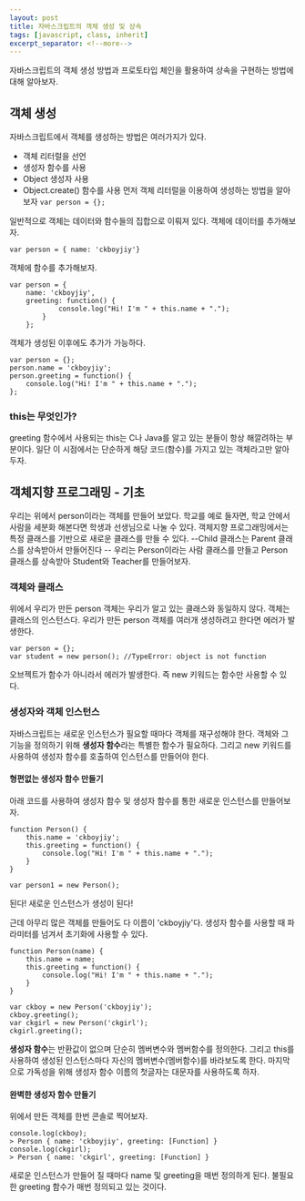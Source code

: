 ```yaml
---
layout: post
title: 자바스크립트의 객체 생성 및 상속
tags: [javascript, class, inherit]
excerpt_separator: <!--more-->
---
```


자바스크립트의 객체 생성 방법과 프로토타입 체인을 활용하여 상속을 구현하는 방법에 대해 알아보자.
<!--more-->
## 객체 생성
자바스크립트에서 객체를 생성하는 방법은 여러가지가 있다.
* 객체 리터럴을 선언
* 생성자 함수를 사용
* Object 생성자 사용
* Object.create() 함수를 사용
먼저 객체 리터럴을 이용하여 생성하는 방법을 알아보자
<code>var person = {};</code>

일반적으로 객체는 데이터와 함수들의 집합으로 이뤄져 있다. 객체에 데이터를 추가해보자.

<code>var person = { name: 'ckboyjiy'}</code>

객체에 함수를 추가해보자.

<pre><code>var person = {
    name: 'ckboyjiy',
    greeting: function() {
            console.log("Hi! I'm " + this.name + ".");
        }
    };
</code></pre>

객체가 생성된 이후에도 추가가 가능하다.

<pre><code>var person = {};
person.name = 'ckboyjiy';
person.greeting = function() {
    console.log("Hi! I'm " + this.name + ".");
};</code></pre>

### this는 무엇인가?
greeting 함수에서 사용되는 this는 C나 Java를 알고 있는 분들이 항상 해깔려하는 부분이다.
일단 이 시점에서는 단순하게 해당 코드(함수)를 가지고 있는 객체라고만 알아두자.

## 객체지향 프로그래밍 - 기초
우리는 위에서 person이라는 객체를 만들어 보았다. 학교를 예로 들자면, 학교 안에서 사람을 세분화 해본다면 학생과 선생님으로 나눌 수 있다.
객체지향 프로그래밍에서는 특정 클래스를 기반으로 새로운 클래스를 만들 수 있다. --Child 클래스는 Parent 클래스를 상속받아서 만들어진다 --
우리는 Person이라는 사람 클래스를 만들고 Person 클래스를 상속받아 Student와 Teacher를 만들어보자.

### 객체와 클래스
위에서 우리가 만든 person 객체는 우리가 알고 있는 클래스와 동일하지 않다.
객체는 클래스의 인스턴스다. 우리가 만든 person 객체를 여러개 생성하려고 한다면 에러가 발생한다.
<pre><code>var person = {};
var student = new person(); //TypeError: object is not function
</code></pre>
오브젝트가 함수가 아니라서 에러가 발생한다. 즉 new 키워드는 함수만 사용할 수 있다.
### 생성자와 객체 인스턴스
자바스크립트는 새로운 인스턴스가 필요할 때마다 객체를 재구성해야 한다.
객체와 그 기능을 정의하기 위해 **생성자 함수**라는 특별한 함수가 필요하다.
그리고 new 키워드를 사용하여 생성자 함수를 호출하여 인스턴스를 만들어야 한다.

#### 형편없는 생성자 함수 만들기
아래 코드를 사용하여 생성자 함수 및 생성자 함수를 통한 새로운 인스턴스를 만들어보자.
<pre><code>function Person() {
    this.name = 'ckboyjiy';
    this.greeting = function() {
        console.log("Hi! I'm " + this.name + ".");
    }
}

var person1 = new Person();</code></pre>
된다! 새로운 인스턴스가 생성이 된다!

근데 아무리 많은 객체를 만들어도 다 이름이 'ckboyjiy'다. 생성자 함수를 사용할 때 파라미터를 넘겨서 초기화에 사용할 수 있다.

<pre><code>function Person(name) {
    this.name = name;
    this.greeting = function() {
        console.log("Hi! I'm " + this.name + ".");
    }
}

var ckboy = new Person('ckboyjiy');
ckboy.greeting();
var ckgirl = new Person('ckgirl');
ckgirl.greeting();</code></pre>
**생성자 함수**는 반환값이 없으며 단순히 멤버변수와 멤버함수를 정의한다.
그리고 this를 사용하여 생성된 인스턴스마다 자신의 멤버변수(멤버함수)를 바라보도록 한다.
마지막으로 가독성을 위해 생성자 함수 이름의 첫글자는 대문자를 사용하도록 하자.

#### 완벽한 생성자 함수 만들기
위에서 만든 객체를 한번 콘솔로 찍어보자.
<pre><code>console.log(ckboy);
> Person { name: 'ckboyjiy', greeting: [Function] }
console.log(ckgirl);
> Person { name: 'ckgirl', greeting: [Function] }</code></pre>
새로운 인스턴스가 만들어 질 때마다 name 및 greeting을 매번 정의하게 된다.
불필요한 greeting 함수가 매번 정의되고 있는 것이다. 

